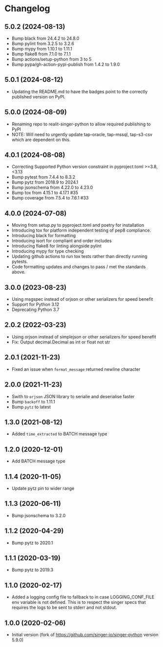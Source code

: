 # Changelog

## 5.0.2 (2024-08-13)
 * Bump black from 24.4.2 to 24.8.0
 * Bump pylint from 3.2.5 to 3.2.6
 * Bump mypy from 1.10.1 to 1.11.1
 * Bump flake8 from 7.1.0 to 7.1.1 
 * Bump actions/setup-python from 3 to 5
 * Bump pypa/gh-action-pypi-publish from 1.4.2 to 1.9.0

## 5.0.1 (2024-08-12)
 * Updating the README.md to have the badges point to the correctly published version on PyPI.

## 5.0.0 (2024-08-09)
 * Renaming repo to realit-singer-python to allow required publishing to PyPI
 * NOTE: Will need to urgently update tap-oracle, tap-mssql, tap-s3-csv which are dependent on this.

## 4.0.1 (2024-08-08)
 * Correcting Supported Python version constraint in pyproject.toml >=3.8,<3.13
 * Bump pytest from 7.4.4 to 8.3.2
 * Bump pytz from 2018.9 to 2024.1
 * Bump jsonschema from 4.22.0 to 4.23.0
 * Bump tox from 4.15.1 to 4.17.1 #35
 * Bump coverage from 7.5.4 to 7.6.1 #33

## 4.0.0 (2024-07-08)
 * Moving from setup.py to pyproject.toml and poetry for installation
 * Introducing tox for platform independent testing of pep8 compliance.
 * Introducing black for formatting
 * Introducing isort for compliant and order includes
 * Introducing flake8 for linting alongside pylint
 * Introducing mypy for type checking
 * Updating github actions to run tox tests rather than directly running pytests.
 * Code formatting updates and changes to pass / met the standards above.

## 3.0.0 (2023-08-23)
 * Using msgspec instead of orjson or other serializers for speed benefit
 * Support for Python 3.12
 * Deprecating Python 3.7

## 2.0.2 (2022-03-23)
 * Using orjson instead of simplejson or other serializers for speed benefit
 * Fix: Output decimal.Decimal as int or float not str

## 2.0.1 (2021-11-23)
  * Fixed an issue when `format_message` returned newline character

## 2.0.0 (2021-11-23)
  * Swith to `orjson` JSON library to serialie and deserialise faster
  * Bump `backoff` to 1.11.1
  * Bump `pytz` to latest

## 1.3.0 (2021-08-12)
  * Added `time_extracted` to BATCH message type

## 1.2.0 (2020-12-01)
  * Add BATCH message type

## 1.1.4 (2020-11-05)
  * Update pytz pin to wider range

## 1.1.3 (2020-06-11)
  * Bump jsonschema to 3.2.0

## 1.1.2 (2020-04-29)
  * Bump pytz to 2020.1

## 1.1.1 (2020-03-19)
  * Bump pytz to 2019.3

## 1.1.0 (2020-02-17)
  * Added a logging config file to fallback to in case LOGGING_CONF_FILE env variable is not defined. This is to 
  respect the singer specs that requires the logs to be sent to stderr and not stdout.

## 1.0.0 (2020-02-06)
  * Initial version (fork of https://github.com/singer-io/singer-python version 5.9.0)
